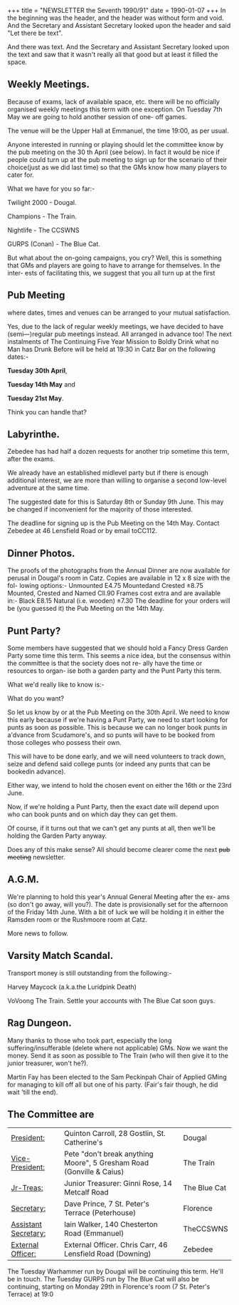 +++
title = "NEWSLETTER the Seventh 1990/91"
date = 1990-01-07
+++ 
In the beginning was the header, and the header was without form and void. And the Secretary and Assistant Secretary looked upon the header and said "Let there be text".

And there was text. And the Secretary and Assistant Secretary looked upon the text and saw that it wasn't really all that good but at least it filled the space.

## Weekly Meetings.
Because of exams, lack of available space, etc. there will be no officially organised weekly meetings this term with one exception. On Tuesday 7th May we are going to hold another session of one- off games.

The venue will be the Upper Hall at Emmanuel, the time 19:00, as per usual.

Anyone interested in running or playing should let the committee know by the pub meeting on the 30 th April (see below). In fact it would be nice if people could turn up at the pub meeting to sign up for the scenario of their choice(just as we did last time) so that the GMs know how many players to cater for.

What we have for you so far:-

Twilight 2000 - Dougal.

Champions - The Train.

Nightlife - The CCSWNS

GURPS (Conan) - The Blue Cat.

But what about the on-going campaigns, you cry? Well, this is something that GMs and players are going to have to arrange for themselves. In the inter- ests of facilitating this, we suggest that you all turn up at the first

## Pub Meeting
where dates, times and venues can be arranged to your mutual satisfaction.

Yes, due to the lack of regular weekly meetings, we have decided to have (semi—)regular pub meetings instead. All arranged in advance too! The next instalments of The Continuing Five Year Mission to Boldly Drink what no Man has Drunk Before will be held at 19:30 in Catz Bar on the following dates:-

**Tuesday 30th April**,

**Tuesday 14th May** and

**Tuesday 21st May**.

Think you can handle that?
## Labyrinthe.
Zebedee has had half a dozen requests for another trip sometime this term, after the exams.

We already have an established midlevel party but if there is enough additional interest, we are more than willing to organise a second low-level adventure at the same time.

The suggested date for this is Saturday 8th or Sunday 9th June. This may be changed if inconvenient for the majority of those interested.

The deadline for signing up is the Pub Meeting on the 14th May. Contact Zebedee at 46 Lensfield Road or by email toCC112.
## Dinner Photos.
The proofs of the photographs from
the Annual Dinner are now available for
perusal in Dougal's room in Catz. Copies
are available in 12 x 8 size with the fol-
lowing options:-
Unmounted E4.75
Mountedand Crested ±8.75
Mounted, Crested
and Named Cll.90
Frames cost extra and are available
in:- Black E8.15
Natural (i.e. wooden) ±7.30
The deadline for your orders will be (you guessed it) the Pub Meeting on the 14th May.

## Punt Party?

Some members have suggested that we should hold a Fancy Dress Garden Party some time this term. This seems a nice idea, but the consensus within the committee is that the society does not re- ally have the time or resources to organ- ise both a garden party and the Punt Party this term.

What we'd really like to know is:-

What do you want?

So let us know by or at the Pub Meeting on the 30th April. We need to know this early because if we're having a Punt Party, we need to start looking for punts as soon as possible. This is because we can no longer book punts in a'dvance from Scudamore's, and so punts will have to be booked from those colleges who possess their own.

This will have to be done early, and we will need volunteers to track down, seize and defend said college punts (or indeed any punts that can be bookedin advance).

Either way, we intend to hold the chosen event on either the 16th or the 23rd June.

Now, if we're holding a Punt Party, then the exact date will depend upon who can book punts and on which day they can get them.

Of course, if it turns out that we can't get any punts at all, then we'll be holding the Garden Party anyway.

Does any of this make sense? All should become clearer come the next ~~pub meeting~~ newsletter.

## A.G.M.

We're planning to hold this year's
Annual General Meeting after the ex-
ams (so don't go away, will you?). The
date is provisionally set for the afternoon
of the Friday 14th June. With a bit of luck
we will be holding it in either the
Ramsden room or the Rushmoore room
at Catz.

More news to follow.

## Varsity Match Scandal.

Transport money is still outstanding
from the following:-

Harvey Maycock (a.k.a.the Luridpink Death)

VoVoong
The Train.
Settle your accounts with The Blue Cat soon guys.

## Rag Dungeon.

Many thanks to those who took part, especially the long suffering/insufferable (delete where not applicable) GMs. Now we want the money. Send it as soon as possible to The Train (who will then give it to the junior treasurer, won't he?).

Martin Fay has been elected to the Sam Peckinpah Chair of Applied GMing for managing to kill off all but one of his party. (Fair's fair though, he did wait 'till the end).

## The Committee are


|       |  ||
| ----------- | ----------- |----------- |
|<ins> President:</ins>|Quinton Carroll, 28 Gostlin, St. Catherine's <QMCIO>| Dougal |
|<ins> Vice-President:</ins>|Pete "don't break anything Moore", 5 Gresham Road (Gonville & Caius)| The Train |
|<ins> Jr-Treas:</ins>|Junior Treasurer: Ginni Rose, 14 Metcalf Road| The Blue Cat |
|<ins> Secretary:</ins>|Dave Prince, 7 St. Peter's Terrace (Peterhouse) <DKPIO>| Florence |
|<ins>Assistant Secretary:</ins>   |Iain Walker, 140 Chesterton Road (Emmanuel)| TheCCSWNS |
|<ins>External Officer:</ins>|External Officer. Chris Carr, 46 Lensfield Road (Downing) <CC112>| Zebedee |






The Tuesday Warhammer run by Dougal will be continuing this term. He'll be in touch.
The Tuesday GURPS run by The Blue Cat will also be continuing, starting on Monday
29th in Florence's room (7 St. Peter's Terrace) at 19:0